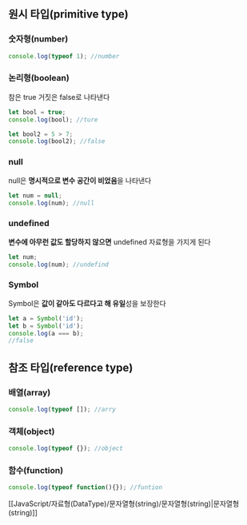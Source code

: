 ## 원시 타입(primitive type)

### **숫자형(number)**

```JavaScript
console.log(typeof 1); //number
```

### 논리형(boolean)

참은 true 거짓은 false로 나타낸다

```JavaScript
let bool = true;
console.log(bool); //ture
```

```JavaScript
let bool2 = 5 > 7;
console.log(bool2); //false
```

### null

null은 **명시적으로 변수 공간이 비었음**을 나타낸다

```JavaScript
let num = null;
console.log(num); //null
```

### undefined

**변수에 아무런 값도 할당하지 않으면** undefined 자료형을 가지게 된다

```JavaScript
let num;
console.log(num); //undefind
```

### Symbol

Symbol은 **값이 같아도 다르다고 해 유일**성을 보장한다

```JavaScript
let a = Symbol('id');
let b = Symbol('id');
console.log(a === b);
//false
```

## 참조 타입(reference type)

### 배열(array)

```JavaScript
console.log(typeof []); //arry
```

### 객체(object)

```JavaScript
console.log(typeof {}); //object
```

### 함수(function)

```JavaScript
console.log(typeof function(){}); //funtion
```

[[JavaScript/자료형(DataType)/문자열형(string)/문자열형(string)|문자열형(string)]]